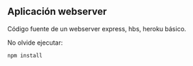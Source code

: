 ## Aplicación webserver

Código fuente de un webserver express, hbs, heroku básico.

No olvide ejecutar:

```
npm install
```